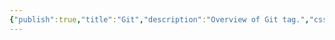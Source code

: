 ```yaml
---
{"publish":true,"title":"Git","description":"Overview of Git tag.","cssclasses":"mado-heading"}
---
```


